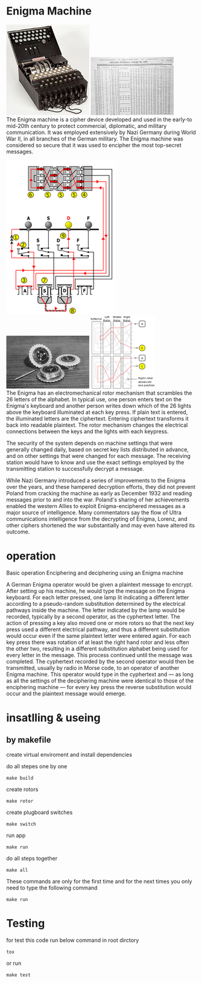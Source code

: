 # Enigma Machine

![enigma image](docs/Enigma.jpg)
![secret key list](docs/keylist.jpg) \
The Enigma machine is a cipher device developed and used in the early-to
mid-20th century to protect commercial, diplomatic, and military communication.
It was employed extensively by Nazi Germany during World War II, in all
branches of the German military. The Enigma machine was considered so secure
that it was used to encipher the most top-secret messages.

![scheme](docs/kleur.png)
![rotors](docs/rotors.jpg)
![rotors workflows](docs/Enigma-action.png) \
The Enigma has an electromechanical rotor mechanism that scrambles the 26 letters
of the alphabet. In typical use, one person enters text on the Enigma's keyboard
and another person writes down which of the 26 lights above the keyboard
illuminated at each key press. If plain text is entered, the illuminated
letters are the ciphertext. Entering ciphertext transforms it back into
readable plaintext. The rotor mechanism changes the electrical connections
between the keys and the lights with each keypress.

The security of the system depends on machine settings that were generally
changed daily, based on secret key lists distributed in advance, and on other
settings that were changed for each message. The receiving station would have
to know and use the exact settings employed by the transmitting station to
successfully decrypt a message.

While Nazi Germany introduced a series of improvements to the Enigma over the
years, and these hampered decryption efforts, they did not prevent Poland from
cracking the machine as early as December 1932 and reading messages prior to
and into the war. Poland's sharing of her achievements enabled the western
Allies to exploit Enigma-enciphered messages as a major source of intelligence.
Many commentators say the flow of Ultra communications intelligence from the
decrypting of Enigma, Lorenz, and other ciphers shortened the war substantially
and may even have altered its outcome.


# operation
Basic operation
Enciphering and deciphering using an Enigma machine

A German Enigma operator would be given a plaintext message to encrypt. After
setting up his machine, he would type the message on the Enigma keyboard.
For each letter pressed, one lamp lit indicating a different letter according
to a pseudo-random substitution determined by the electrical pathways inside
the machine. The letter indicated by the lamp would be recorded, typically by
a second operator, as the cyphertext letter. The action of pressing a key also
moved one or more rotors so that the next key press used a different electrical
pathway, and thus a different substitution would occur even if the same
plaintext letter were entered again. For each key press there was rotation
of at least the right hand rotor and less often the other two, resulting in
a different substitution alphabet being used for every letter in the message.
This process continued until the message was completed. The cyphertext recorded
by the second operator would then be transmitted, usually by radio in Morse code,
to an operator of another Enigma machine. This operator would type in the
cyphertext and — as long as all the settings of the deciphering machine were
identical to those of the enciphering machine — for every key press the reverse
substitution would occur and the plaintext message would emerge.

# insatlling & useing

## by makefile

create virtual enviroment and install dependencies

do all stepes one by one

```
make build
```

create rotors
```
make rotor
```
create plugboard switches
```
make switch
```

run app
```
make run
```

do all steps together
```
make all
```

These commands are only for the first time and for the next times you only need
to type the following command
```
make run
```

# Testing

for test this code run below command in root dirctory

```
tox
```
or run
```
make test
```
